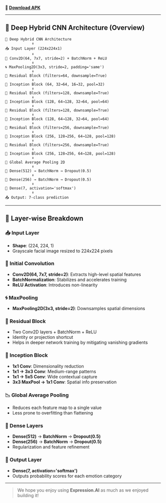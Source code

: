 
**🔗 [Download APK](https://github.com/Riiishaab/Expression.AI/releases/download/v1.0/ExpressionAI.apk)**
 

---

## 🧱 Deep Hybrid CNN Architecture (Overview)

```
🚀 Deep Hybrid CNN Architecture
            ⬇️
📥 Input Layer (224x224x1)
            ⬇️
🧠 Conv2D(64, 7x7, stride=2) + BatchNorm + ReLU
            ⬇️
🌀 MaxPooling2D(3x3, stride=2, padding='same')
            ⬇️
🔁 Residual Block (filters=64, downsample=True)
            ⬇️
🔗 Inception Block (64, 32→64, 16→32, pool=32)
            ⬇️
🔁 Residual Block (filters=128, downsample=True)
            ⬇️
🔗 Inception Block (128, 64→128, 32→64, pool=64)
            ⬇️
🔁 Residual Block (filters=128, downsample=True)
            ⬇️
🔗 Inception Block (128, 64→128, 32→64, pool=64)
            ⬇️
🔁 Residual Block (filters=256, downsample=True)
            ⬇️
🔗 Inception Block (256, 128→256, 64→128, pool=128)
            ⬇️
🔁 Residual Block (filters=256, downsample=True)
            ⬇️
🔗 Inception Block (256, 128→256, 64→128, pool=128)
            ⬇️
🔽 Global Average Pooling 2D
            ⬇️
🧱 Dense(512) → BatchNorm → Dropout(0.5)
            ⬇️
🧱 Dense(256) → BatchNorm → Dropout(0.5)
            ⬇️
🎯 Dense(7, activation='softmax')
            ⬇️
📤 Output: 7-class prediction
```

---

## 🔎 Layer-wise Breakdown

### 📥 Input Layer
- **Shape**: (224, 224, 1)
- Grayscale facial image resized to 224x224 pixels

### 🧠 Initial Convolution
- **Conv2D(64, 7x7, stride=2)**: Extracts high-level spatial features
- **BatchNormalization**: Stabilizes and accelerates training
- **ReLU Activation**: Introduces non-linearity

### 🌀 MaxPooling
- **MaxPooling2D(3x3, stride=2)**: Downsamples spatial dimensions

### 🔁 Residual Block
- Two Conv2D layers + BatchNorm + ReLU
- Identity or projection shortcut
- Helps in deeper network training by mitigating vanishing gradients

### 🔗 Inception Block
- **1x1 Conv**: Dimensionality reduction
- **1x1 → 3x3 Conv**: Medium-range patterns
- **1x1 → 5x5 Conv**: Wide contextual capture
- **3x3 MaxPool → 1x1 Conv**: Spatial info preservation

### 📉 Global Average Pooling
- Reduces each feature map to a single value
- Less prone to overfitting than flattening

### 🧱 Dense Layers
- **Dense(512)** → **BatchNorm** → **Dropout(0.5)**
- **Dense(256)** → **BatchNorm** → **Dropout(0.5)**
- Regularization and feature refinement

### 🎯 Output Layer
- **Dense(7, activation='softmax')**
- Outputs probability scores for each emotion category

---


> We hope you enjoy using **Expression.AI** as much as we enjoyed building it!

